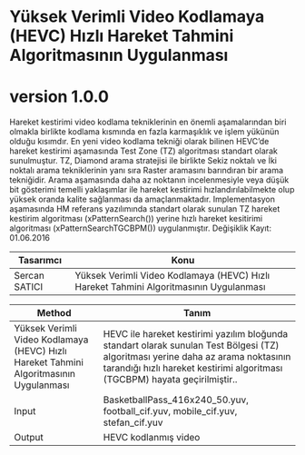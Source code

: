 # Yüksek Verimli Video Kodlamaya (HEVC) Hızlı Hareket Tahmini Algoritmasının Uygulanması

# version 1.0.0
Hareket kestirimi video kodlama tekniklerinin en önemli aşamalarından biri olmakla birlikte kodlama kısmında en fazla karmaşıklık ve işlem yükünün olduğu kısımdır. En yeni video kodlama tekniği olarak bilinen HEVC’de hareket kestirimi aşamasında Test Zone (TZ) algoritması standart olarak sunulmuştur. TZ, Diamond arama stratejisi ile birlikte Sekiz noktalı ve İki noktalı arama tekniklerinin yanı sıra Raster aramasını barındıran bir arama tekniğidir. Arama aşamasında daha az noktanın incelenmesiyle veya düşük bit gösterimi temelli yaklaşımlar ile hareket kestirimi hızlandırılabilmekte olup yüksek oranda kalite sağlanması da amaçlanmaktadır. Implementasyon aşamasında HM referans yazılımında standart olarak sunulan TZ hareket kestirim algoritması (xPatternSearch()) yerine hızlı hareket kesitirimi algoritması (xPatternSearchTGCBPM()) uygulanmıştır. Değişiklik Kayıt: 01.06.2016

Tasarımcı | Konu  |
---| --- |
Sercan SATICI | Yüksek Verimli Video Kodlamaya (HEVC) Hızlı Hareket Tahmini Algoritmasının Uygulanması |


Method | Tanım  |
---| --- |
Yüksek Verimli Video Kodlamaya (HEVC) Hızlı Hareket Tahmini Algoritmasının Uygulanması | HEVC ile hareket kestirimi yazılım bloğunda standart olarak sunulan Test Bölgesi (TZ) algoritması yerine daha az arama noktasının tarandığı hızlı hareket kestirimi algoritması (TGCBPM) hayata geçirilmiştir.. |
Input |  BasketballPass_416x240_50.yuv, football_cif.yuv, mobile_cif.yuv, stefan_cif.yuv |
Output | HEVC kodlanmış video |
